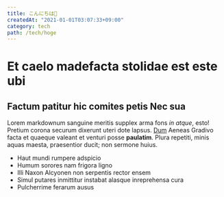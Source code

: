 ```yaml
---
title: こんにちは🐶
createdAt: "2021-01-01T03:07:33+09:00"
category: tech
path: /tech/hoge
---
```


# Et caelo madefacta stolidae est este ubi

## Factum patitur hic comites petis Nec sua

Lorem markdownum sanguine meritis supplex arma fons _in atque_, esto! Pretium
corona securum dixerunt uteri dote lapsus. [Dum](http://te.io/phrygiae) Aeneas
Gradivo facta et quaeque valeant et venturi posse **paulatim**. Plura repetiti,
minis aquas maesta, praesentior ducit; non sermone huius.

- Haut mundi rumpere adspicio
- Humum sorores nam frigora ligno
- Illi Naxon Alcyonen non serpentis rector ensem
- Simul putares inmittitur instabat alasque inreprehensa cura
- Pulcherrime ferarum ausus
